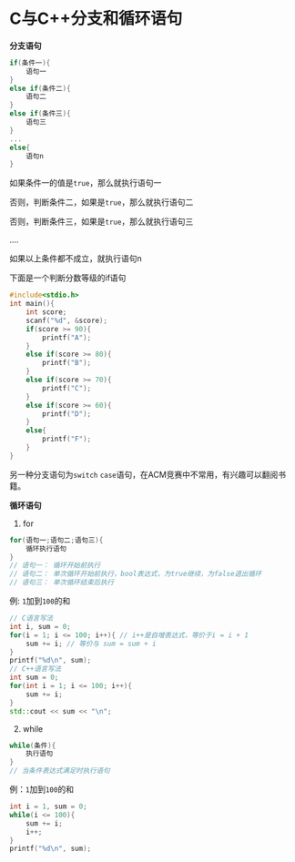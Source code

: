 # C与C++分支和循环语句

**分支语句**

```CPP
if(条件一){
    语句一
}
else if(条件二){
    语句二
}
else if(条件三){
    语句三
}
...
else{
    语句n
}
```

如果条件一的值是`true`，那么就执行语句一

否则，判断条件二，如果是`true`，那么就执行语句二

否则，判断条件三，如果是`true`，那么就执行语句三

....

如果以上条件都不成立，就执行语句n

下面是一个判断分数等级的if语句

```CPP
#include<stdio.h>
int main(){
  	int score;
    scanf("%d", &score);
    if(score >= 90){
        printf("A");
    }
    else if(score >= 80){
        printf("B");
    }
    else if(score >= 70){
        printf("C");
    }
    else if(score >= 60){
        printf("D");
    }
    else{
        printf("F");
    }
}
```



另一种分支语句为`switch` `case`语句，在ACM竞赛中不常用，有兴趣可以翻阅书籍。



**循环语句**

1. for

```CPP
for(语句一;语句二;语句三){
    循环执行语句
}
// 语句一： 循环开始前执行
// 语句二： 单次循环开始前执行，bool表达式，为true继续，为false退出循环
// 语句三： 单次循环结束后执行
```

例: `1`加到`100`的和

```CPP
// C语言写法
int i, sum = 0;
for(i = 1; i <= 100; i++){ // i++是自增表达式，等价于i = i + 1
    sum += i; // 等价与 sum = sum + i
}
printf("%d\n", sum);
// C++语言写法
int sum = 0;
for(int i = 1; i <= 100; i++){
    sum += i;
}
std::cout << sum << "\n";
```

2. while

```CPP
while(条件){
    执行语句
}
// 当条件表达式满足时执行语句
```

例：`1`加到`100`的和

```CPP
int i = 1, sum = 0;
while(i <= 100){
    sum += i;
    i++;
}
printf("%d\n", sum);
```

